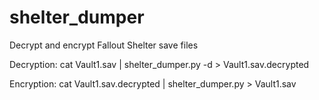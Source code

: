 # shelter_dumper
Decrypt and encrypt Fallout Shelter save files

Decryption: cat Vault1.sav | shelter_dumper.py -d > Vault1.sav.decrypted

Encryption: cat Vault1.sav.decrypted | shelter_dumper.py > Vault1.sav
